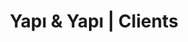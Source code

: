 ---
short_name: yapi-yapi
name: Yapi & Yapi
logo_url: assets/images/yapi-yapi/logo.png
works: [brand-identity, digital, print]
title: Yapı & Yapı | Clients
description: Click here to see the brand-identity, digital, and print works we have done for our client Yapı & Yapı!
---